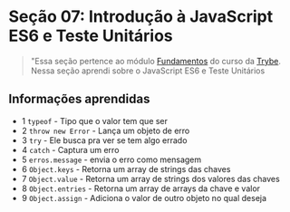 # Seção 07: Introdução à JavaScript ES6 e Teste Unitários

>"Essa seção pertence ao módulo [Fundamentos](https://github.com/Ruan-Portella/Trybe_Exercicios/tree/main/fundamentos) do curso da [Trybe](https://www.betrybe.com/). Nessa seção aprendi sobre o JavaScript ES6 e Teste Unitários

## Informações aprendidas

- 1 `typeof` - Tipo que o valor tem que ser
- 2 `throw new Error` - Lança um objeto de erro
- 3 `try` - Ele busca pra ver se tem algo errado 
- 4 `catch` - Captura um erro
- 5 `erros.message` - envia o erro como mensagem
- 6 `Object.keys` - Retorna um array de strings das chaves
- 7 `Object.value` - Retorna um array de strings dos valores das chaves
- 8 `Object.entries` - Retorna um array de arrays da chave e valor
- 9 `Object.assign` - Adiciona o valor de outro objeto no qual deseja